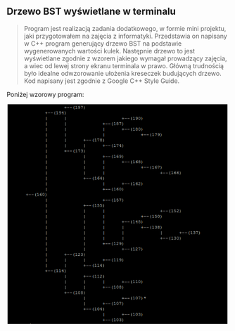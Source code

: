 ## Drzewo BST wyświetlane w terminalu
>Program jest realizacją zadania dodatkowego, w formie mini projektu, jaki przygotowałem na zajęcia z informatyki. Przedstawia on napisany w C++ program generujący drzewo BST na podstawie wygenerowanych wartości kulek. Następnie drzewo to jest wyświetlane zgodnie z wzorem jakiego wymagał prowadzący zajęcia, a wiec od lewej strony ekranu terminala w prawo. Główną trudnością było idealne odwzorowanie ułożenia kreseczek budujących drzewo. Kod napisany jest zgodnie z Google C++ Style Guide.

Poniżej wzorowy program: <p align="center">
<img src="https://github.com/SzymonPUT/DrzewoBST/blob/master/Wzorowy%20wynik%20pracy%20programu.png" width="500" height="500" />
  </p>
